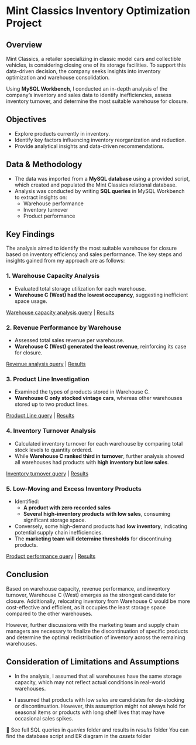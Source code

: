 # Mint Classics Inventory Optimization Project  

## Overview  
Mint Classics, a retailer specializing in classic model cars and collectible vehicles, is considering closing one of its storage facilities. To support this data-driven decision, the company seeks insights into inventory optimization and warehouse consolidation.  

Using **MySQL Workbench**, I conducted an in-depth analysis of the company’s inventory and sales data to identify inefficiencies, assess inventory turnover, and determine the most suitable warehouse for closure.  

## Objectives  
- Explore products currently in inventory.  
- Identify key factors influencing inventory reorganization and reduction.  
- Provide analytical insights and data-driven recommendations.  

## Data & Methodology  
- The data was imported from a **MySQL database** using a provided script, which created and populated the Mint Classics relational database.  
- Analysis was conducted by writing **SQL queries** in MySQL Workbench to extract insights on:  
  - Warehouse performance  
  - Inventory turnover  
  - Product performance  

## Key Findings  

The analysis aimed to identify the most suitable warehouse for closure based on inventory efficiency and sales performance. The key steps and insights gained from my approach are as follows:  

### **1. Warehouse Capacity Analysis**  
- Evaluated total storage utilization for each warehouse.  
- **Warehouse C (West) had the lowest occupancy**, suggesting inefficient space usage.  

[Warehouse capacity analysis query](https://github.com/oluwadunni1/Mint-classics-inventory-analysis/blob/main/scripts/warwhouseCap_query_script.sql) | [Results](https://github.com/oluwadunni1/Mint-classics-inventory-analysis/blob/main/results/warehouse_capacity_result.csv)  

### **2. Revenue Performance by Warehouse**  
- Assessed total sales revenue per warehouse.  
- **Warehouse C (West) generated the least revenue**, reinforcing its case for closure.  

[Revenue analysis query](https://github.com/oluwadunni1/Mint-classics-inventory-analysis/blob/main/scripts/warehouse_revenue_script.sql) | [Results](https://github.com/oluwadunni1/Mint-classics-inventory-analysis/blob/main/results/warehouse_revenue_result.csv) 

### **3. Product Line Investigation**  
- Examined the types of products stored in Warehouse C.  
- **Warehouse C only stocked vintage cars**, whereas other warehouses stored up to two product lines.

[Product Line query](https://github.com/oluwadunni1/Mint-classics-inventory-analysis/blob/main/scripts/warehouse_c_product_query.sql) | [Results](https://github.com/oluwadunni1/Mint-classics-inventory-analysis/blob/main/results/warehouse_c_products_result.csv)

### **4. Inventory Turnover Analysis**  
- Calculated inventory turnover for each warehouse by comparing total stock levels to quantity ordered.  
- While **Warehouse C ranked third in turnover**, further analysis showed all warehouses had products with **high inventory but low sales**.  

[Inventory turnover query](https://github.com/oluwadunni1/Mint-classics-inventory-analysis/blob/main/scripts/turnover_per_warehouse_script.sql) | [Results](https://github.com/oluwadunni1/Mint-classics-inventory-analysis/blob/main/results/turnover_result_per_warehouse.csv)

### **5. Low-Moving and Excess Inventory Products**  
- Identified:  
  - **A product with zero recorded sales**  
  - **Several high-inventory products with low sales**, consuming significant storage space.  
- Conversely, some high-demand products had **low inventory**, indicating potential supply chain inefficiencies.  
- The **marketing team will determine thresholds** for discontinuing products.  

[Product performance query](https://github.com/oluwadunni1/Mint-classics-inventory-analysis/blob/main/scripts/turnover_per_warehouse_script.sql) | [Results](https://github.com/oluwadunni1/Mint-classics-inventory-analysis/blob/main/results/product_performance_result.csv)

## Conclusion  
Based on warehouse capacity, revenue performance, and inventory turnover, Warehouse C (West) emerges as the strongest candidate for closure. Additionally, relocating inventory from Warehouse C would be more cost-effective and efficient, as it occupies the least storage space compared to the other warehouses.

However, further discussions with the marketing team and supply chain managers are necessary to finalize the discontinuation of specific products and determine the optimal redistribution of inventory across the remaining warehouses.

## Consideration of Limitations and Assumptions
- In the analysis, I assumed that all warehouses have the same storage capacity, which may not reflect actual conditions in real-world warehouses. 

- I assumed that products with low sales are candidates for de-stocking or discontinuation. However, this assumption might not always hold for seasonal items or products with long shelf lives that may have occasional sales spikes.

📌 See full SQL queries in _queries_ folder and results in _results_ folder
    You can find the database script and ER diagram in the _assets_ folder

